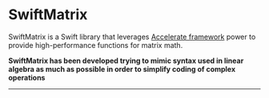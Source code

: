 # SwiftMatrix

SwiftMatrix is a Swift library that leverages [Accelerate framework](https://developer.apple.com/documentation/accelerate) power to provide high-performance functions for matrix math.   

**SwiftMatrix has been developed trying to mimic syntax used in linear algebra as much as possible in order to simplify coding of complex operations**


---
